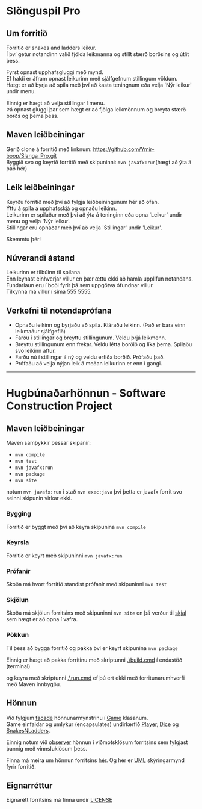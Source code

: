 
# Slönguspil Pro

## Um forritið

Forritið er snakes and ladders leikur.  
Í því getur notandinn valið fjölda leikmanna og stillt stærð borðsins og útlit þess.  

Fyrst opnast upphafsgluggi með mynd.  
Ef haldi er áfram opnast leikurinn með sjálfgefnum stillingum völdum.  
Hægt er að byrja að spila með því að kasta teningnum eða velja 'Nýr leikur' undir menu.  

Einnig er hægt að velja stillingar í menu.  
Þá opnast gluggi þar sem hægt er að fjölga leikmönnum og breyta stærð borðs og þema þess.  



## Maven leiðbeiningar

Gerið clone á forritið með linknum: https://github.com/Ymir-boop/Slanga_Pro.git  
Byggið svo og keyrið forritið með skipuninni:
``` mvn javafx:run ```(hægt að ýta á það hér)  


## Leik leiðbeiningar
Keyrðu forritið með því að fylgja leiðbeiningunum hér að ofan.  
Ýttu á spila á upphafsskjá og opnaðu leikinn.  
Leikurinn er spilaður með því að ýta á teninginn eða opna 'Leikur' undir menu og velja 'Nýr leikur'.  
Stillingar eru opnaðar með því að velja 'Stillingar' undir 'Leikur'.  

Skemmtu þér!

## Núverandi ástand
Leikurinn er tilbúinn til spilana.   
Enn leynast einhverjar villur en þær ættu ekki að hamla upplifun notandans.  
Fundarlaun eru í boði fyrir þá sem uppgötva ófundnar villur.  
Tilkynna má villur í síma 555 5555.

## Verkefni til notendaprófana

 - Opnaðu leikinn og byrjaðu að spila. Kláraðu leikinn. (Það er bara einn leikmaður sjálfgefið)  
 - Farðu í stillingar og breyttu stillingunum. Veldu þrjá leikmenn.  
 - Breyttu stillingunum enn frekar. Veldu létta borðið og líka þema. Spilaðu svo leikinn aftur.  
 - Farðu nú í stillingar á ný og veldu erfiða borðið. Prófaðu það.  
 - Prófaðu að velja nýjan leik á meðan leikurinn er enn í gangi.

---

# Hugbúnaðarhönnun - Software Construction Project

## Maven leiðbeiningar
Maven samþykkir þessar skipanir:  
- ``` mvn compile ```  
- ``` mvn test ```  
- ``` mvn javafx:run ```  
- ``` mvn package ```  
- ``` mvn site ```  

notum ``` mvn javafx:run ``` í stað ``` mvn exec:java ``` því þetta er javafx forrit svo seinni skipunin virkar ekki.

### Bygging

Forritið er byggt með því að keyra skipunina ``` mvn compile ```

### Keyrsla

Forritið er keyrt með skipuninni ``` mvn javafx:run ```

### Prófanir

Skoða má hvort forritið standist prófanir með skipuninni ``` mvn test ```

### Skjölun

Skoða má skjölun forritsins með skipuninni ``` mvn site ``` en þá verður til [skjal](target/site/index.html) sem hægt er að opna í vafra.

### Pökkun

Til þess að bygga forritið og pakka því er keyrt skipunina ``` mvn package ```

Einnig er hægt að pakka forritinu með skriptunni [.\build.cmd](build.cmd) í endastöð (terminal)

og keyra með skriptunni [.\run.cmd](run.cmd) ef þú ert ekki með forritunarumhverfi með Maven innbygðu.

## Hönnun

Við fylgjum [facade](https://en.wikipedia.org/wiki/Facade_pattern) hönnunarmynstrinu í [Game](src/main/java/vinnsla/Game.java) klasanum.  
Game einfaldar og umlykur (encapsulates) undirkerfið [Player](src/main/java/vinnsla/Player.java), [Dice](src/main/java/vinnsla/Dice.java) og [SnakesNLadders](src/main/java/vinnsla/SnakesNLadders.java).

Einnig notum við [observer](https://en.wikipedia.org/wiki/Observer_pattern) hönnun í viðmótsklösum forritsins sem fylgjast þannig með vinnsluklösum þess.

Finna má meira um hönnun forritsins [hér](src/site/markdown/documentation.md).
Og hér er [UML](src/site/resources/UML.png) skýringarmynd fyrir forritið.

## Eignarréttur
Eignarétt forritsins má finna undir [LICENSE](LICENSE)